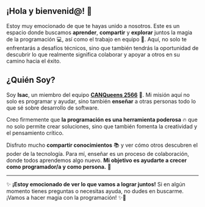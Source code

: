 ## ¡Hola y bienvenid@! 🎉

Estoy muy emocionado de que te hayas unido a nosotros. Este es un espacio donde buscamos **aprender**, **compartir** y **explorar** juntos la magia de la programación 💻, así como el trabajo en equipo 🤝. Aquí, no solo te enfrentarás a desafíos técnicos, sino que también tendrás la oportunidad de descubrir lo que realmente significa colaborar y apoyar a otros en su camino hacia el éxito.

## ¿Quién Soy? 

Soy **Isac**, un miembro del equipo [**CANQueens 2566**](https://canqueens.com.mx/) 🤖. Mi misión aquí no solo es programar y ayudar, sino también **enseñar** a otras personas todo lo que sé sobre desarrollo de software.

Creo firmemente que **la programación es una herramienta poderosa** 🔥 que no solo permite crear soluciones, sino que también fomenta la creatividad y el pensamiento crítico.

Disfruto mucho **compartir conocimientos** 📚 y ver cómo otros descubren el poder de la tecnología. Para mí, enseñar es un proceso de colaboración, donde todos aprendemos algo nuevo. **Mi objetivo es ayudarte a crecer como programador/a y como persona.** 🚀  

---

✨ **¡Estoy emocionado de ver lo que vamos a lograr juntos!** Si en algún momento tienes preguntas o necesitas ayuda, no dudes en buscarme. ¡Vamos a hacer magia con la programación! ✨🔮